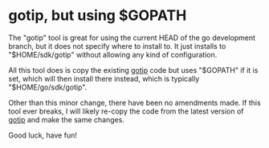 # gotip, but using $GOPATH

The "gotip" tool is great for using the current HEAD of the go development branch, but it does not specify where to install to. It just installs to "$HOME/sdk/gotip" without allowing any kind of configuration.

All this tool does is copy the existing [gotip](https://cs.opensource.google/go/dl/+/master:gotip/main.go;drc=294a5db0264457f6a5891594721cdd1456819de2) code but uses "$GOPATH" if it is set, which will then install there instead, which is typically "$HOME/go/sdk/gotip".

Other than this minor change, there have been no amendments made. If this tool ever breaks, I will likely re-copy the code from the latest version of [gotip](https://cs.opensource.google/go/dl/+/master:gotip/main.go;drc=294a5db0264457f6a5891594721cdd1456819de2) and make the same changes.

Good luck, have fun!
